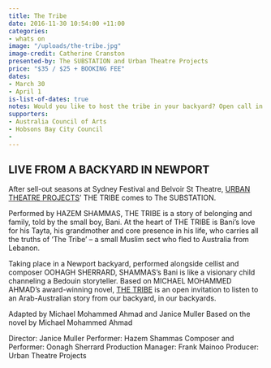 ```yaml
---
title: The Tribe
date: 2016-11-30 10:54:00 +11:00
categories:
- whats on
image: "/uploads/the-tribe.jpg"
image-credit: Catherine Cranston
presented-by: The SUBSTATION and Urban Theatre Projects
price: "$35 / $25 + BOOKING FEE"
dates:
- March 30
- April 1
is-list-of-dates: true
notes: Would you like to host the tribe in your backyard? Open call in February 2017
supporters:
- Australia Council of Arts
- Hobsons Bay City Council
- 
---
```


## LIVE FROM A BACKYARD IN NEWPORT

After sell-out seasons at Sydney Festival and Belvoir St Theatre, [URBAN THEATRE PROJECTS](http://urbantheatre.com.au)’ THE TRIBE comes to The SUBSTATION.

Performed by HAZEM SHAMMAS, THE TRIBE is a story of belonging and family, told by the small boy, Bani. At the heart of THE TRIBE is Bani’s love for his Tayta, his grandmother and core presence in his life, who carries all the truths of ‘The Tribe’ – a small Muslim sect who fled to Australia from Lebanon. 

Taking place in a Newport backyard, performed alongside cellist and composer OOHAGH SHERRARD, SHAMMAS’s Bani is like a visionary child channeling a Bedouin storyteller. Based on MICHAEL MOHAMMED AHMAD’s award-winning novel, [THE TRIBE](http://giramondopublishing.com/product/the-tribe) is an open invitation to listen to an Arab-Australian story from our backyard, in our backyards. 

Adapted by Michael Mohammed Ahmad and Janice Muller
Based on the novel by Michael Mohammed Ahmad

Director: Janice Muller
Performer: Hazem Shammas
Composer and Performer: Oonagh Sherrard
Production Manager: Frank Mainoo
Producer: Urban Theatre Projects
